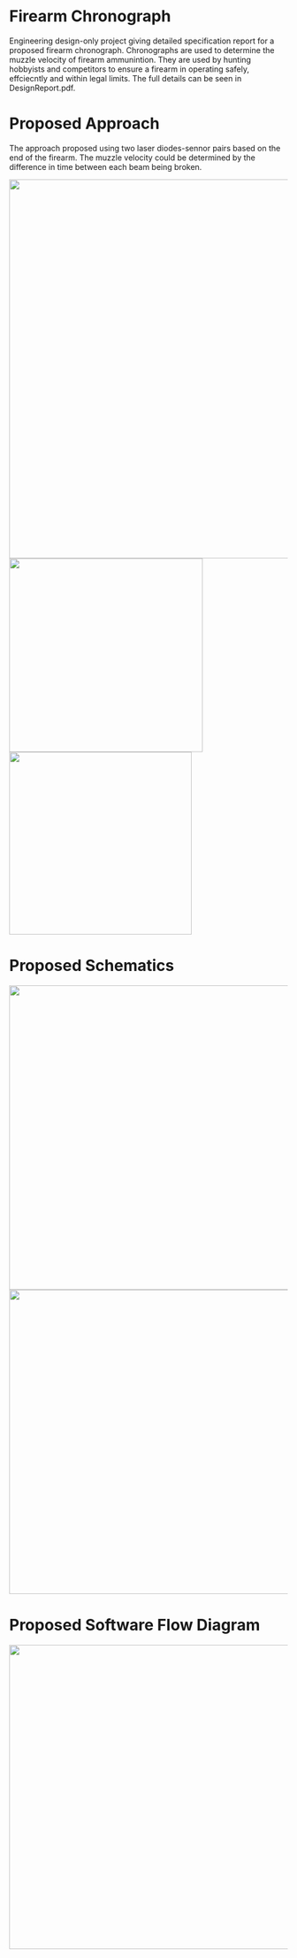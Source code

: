 # Firearm Chronograph

Engineering design-only project giving detailed specification report for a proposed firearm chronograph. Chronographs are used to determine the muzzle velocity of firearm ammunintion. They are used by hunting hobbyists and competitors to ensure a firearm in operating safely, effciecntly and within legal limits.  The full details can be seen in DesignReport.pdf. 


# Proposed Approach

The approach proposed using two laser diodes-sennor pairs based on the end of the firearm. The muzzle velocity could be determined by the difference in time between each beam being broken.

<img src="https://github.com/mkokshoorn/Firearm_Chronograph/blob/master/GunModel.png" width="685">
<img src="https://github.com/mkokshoorn/Firearm_Chronograph/blob/master/SensorModel.png" width="350">
<img src="https://github.com/mkokshoorn/Firearm_Chronograph/blob/master/DisplayModel.png" width="330">

# Proposed Schematics

<img src="https://github.com/mkokshoorn/Firearm_Chronograph/blob/master/schematic1.png" width="550">
<img src="https://github.com/mkokshoorn/Firearm_Chronograph/blob/master/schematic2.png" width="550">

# Proposed Software Flow Diagram

<img src="https://github.com/mkokshoorn/Firearm_Chronograph/blob/master/FlowDiagram1.png" width="550">



